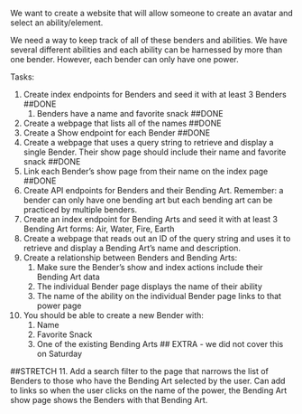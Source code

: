 We want to create a website that will allow someone to create an avatar and select an ability/element.

We need a way to keep track of all of these benders and abilities. We have several different abilities and each ability can be harnessed by more than one bender. However, each bender can only have one power.


Tasks:
1. Create index endpoints for Benders and seed it with at least 3 Benders ##DONE
    1. Benders have a name and favorite snack ##DONE
 2. Create a webpage that lists all of the  names ##DONE
3. Create a Show endpoint for each Bender ##DONE
4. Create a webpage that uses a query string to retrieve and display a single Bender. Their show page should include their name and favorite snack ##DONE
5. Link each Bender’s show page from their name on the index page ##DONE
6. Create API endpoints for Benders and their Bending Art. Remember: a bender can only have one bending art but each bending art can be practiced by multiple benders.
7. Create an index endpoint for Bending Arts and seed it with at least 3 Bending Art forms: Air, Water, Fire, Earth
8. Create a webpage that reads out an ID of the query string and uses it to retrieve and display a Bending Art’s name and description. 
9. Create a relationship between Benders and Bending Arts:
    1. Make sure the Bender’s show and index actions include their Bending Art data
    2. The individual Bender page displays the name of their ability
    3. The name of the ability on the individual Bender page links to that power page
10. You should be able to create a new Bender with:
    1. Name
    2. Favorite Snack
    3. One of the existing Bending Arts ## EXTRA - we did not cover this on Saturday

##STRETCH
11. Add a search filter to the page that narrows the list of Benders to those who have the Bending Art selected by the user. Can add to links so when the user clicks on the name of the power, the Bending Art show page shows the Benders with that Bending Art.
